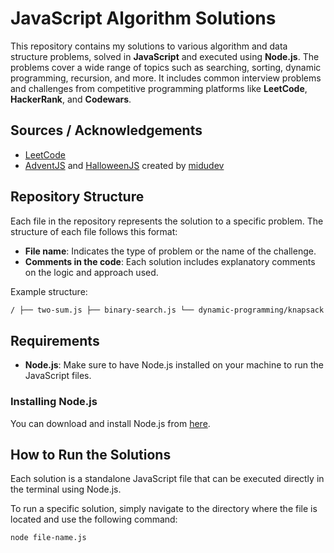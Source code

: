 # JavaScript Algorithm Solutions

This repository contains my solutions to various algorithm and data structure problems, solved in **JavaScript** and executed using **Node.js**. The problems cover a wide range of topics such as searching, sorting, dynamic programming, recursion, and more. It includes common interview problems and challenges from competitive programming platforms like **LeetCode**, **HackerRank**, and **Codewars**.

## Sources / Acknowledgements

* [LeetCode](https://leetcode.com/)
* [AdventJS](https://adventjs.dev/) and [HalloweenJS](https://halloweenjs.dev/) created by [midudev](https://midu.dev)

## Repository Structure

Each file in the repository represents the solution to a specific problem. The structure of each file follows this format:

- **File name**: Indicates the type of problem or the name of the challenge.
- **Comments in the code**: Each solution includes explanatory comments on the logic and approach used.

Example structure:

```bash
/ ├── two-sum.js ├── binary-search.js └── dynamic-programming/knapsack.js
````

## Requirements

- **Node.js**: Make sure to have Node.js installed on your machine to run the JavaScript files.

### Installing Node.js
You can download and install Node.js from [here](https://nodejs.org/).

## How to Run the Solutions

Each solution is a standalone JavaScript file that can be executed directly in the terminal using Node.js.

To run a specific solution, simply navigate to the directory where the file is located and use the following command:

```bash
node file-name.js
````




